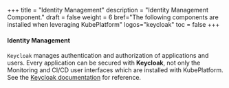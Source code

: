 +++
title = "Identity Management"
description = "Identity Management Component."
draft = false
weight = 6
bref="The following components are installed when leveraging KubePlatform"
logos="keycloak"
toc = false
+++

#### Identity Management

`Keycloak` manages authentication and authorization of applications and users. Every application can be secured with __Keycloak__, not only the Monitoring and CI/CD user interfaces which are installed with KubePlatform. See the [Keycloak documentation](https://www.keycloak.org/documentation.html) for reference.
